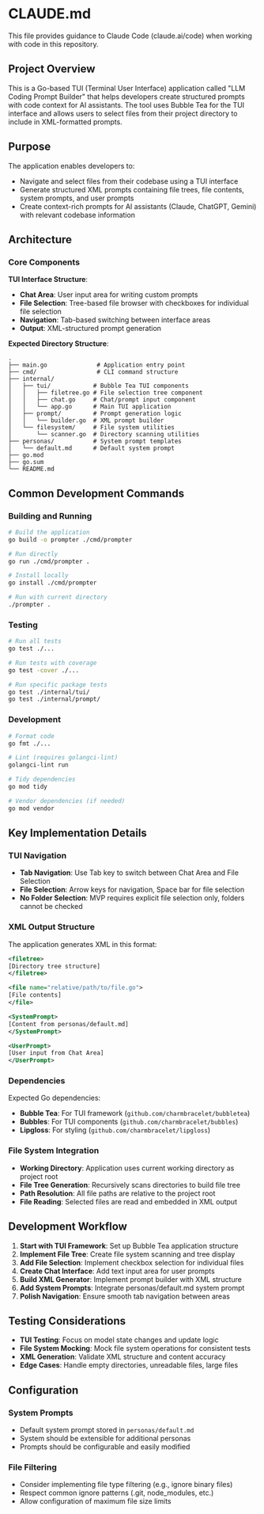 # CLAUDE.md

This file provides guidance to Claude Code (claude.ai/code) when working with code in this repository.

## Project Overview

This is a Go-based TUI (Terminal User Interface) application called "LLM Coding Prompt Builder" that helps developers create structured prompts with code context for AI assistants. The tool uses Bubble Tea for the TUI interface and allows users to select files from their project directory to include in XML-formatted prompts.

## Purpose

The application enables developers to:
- Navigate and select files from their codebase using a TUI interface
- Generate structured XML prompts containing file trees, file contents, system prompts, and user prompts
- Create context-rich prompts for AI assistants (Claude, ChatGPT, Gemini) with relevant codebase information

## Architecture

### Core Components

**TUI Interface Structure**:
- **Chat Area**: User input area for writing custom prompts
- **File Selection**: Tree-based file browser with checkboxes for individual file selection
- **Navigation**: Tab-based switching between interface areas
- **Output**: XML-structured prompt generation

**Expected Directory Structure**:
```
.
├── main.go              # Application entry point
├── cmd/                 # CLI command structure
├── internal/
│   ├── tui/            # Bubble Tea TUI components
│   │   ├── filetree.go # File selection tree component
│   │   ├── chat.go     # Chat/prompt input component
│   │   └── app.go      # Main TUI application
│   ├── prompt/         # Prompt generation logic
│   │   └── builder.go  # XML prompt builder
│   └── filesystem/     # File system utilities
│       └── scanner.go  # Directory scanning utilities
├── personas/           # System prompt templates
│   └── default.md      # Default system prompt
├── go.mod
├── go.sum
└── README.md
```

## Common Development Commands

### Building and Running
```bash
# Build the application
go build -o prompter ./cmd/prompter

# Run directly
go run ./cmd/prompter .

# Install locally
go install ./cmd/prompter

# Run with current directory
./prompter .
```

### Testing
```bash
# Run all tests
go test ./...

# Run tests with coverage
go test -cover ./...

# Run specific package tests
go test ./internal/tui/
go test ./internal/prompt/
```

### Development
```bash
# Format code
go fmt ./...

# Lint (requires golangci-lint)
golangci-lint run

# Tidy dependencies
go mod tidy

# Vendor dependencies (if needed)
go mod vendor
```

## Key Implementation Details

### TUI Navigation
- **Tab Navigation**: Use Tab key to switch between Chat Area and File Selection
- **File Selection**: Arrow keys for navigation, Space bar for file selection
- **No Folder Selection**: MVP requires explicit file selection only, folders cannot be checked

### XML Output Structure
The application generates XML in this format:
```xml
<filetree>
[Directory tree structure]
</filetree>

<file name="relative/path/to/file.go">
[File contents]
</file>

<SystemPrompt>
[Content from personas/default.md]
</SystemPrompt>

<UserPrompt>
[User input from Chat Area]
</UserPrompt>
```

### Dependencies
Expected Go dependencies:
- **Bubble Tea**: For TUI framework (`github.com/charmbracelet/bubbletea`)
- **Bubbles**: For TUI components (`github.com/charmbracelet/bubbles`)
- **Lipgloss**: For styling (`github.com/charmbracelet/lipgloss`)

### File System Integration
- **Working Directory**: Application uses current working directory as project root
- **File Tree Generation**: Recursively scans directories to build file tree
- **Path Resolution**: All file paths are relative to the project root
- **File Reading**: Selected files are read and embedded in XML output

## Development Workflow

1. **Start with TUI Framework**: Set up Bubble Tea application structure
2. **Implement File Tree**: Create file system scanning and tree display
3. **Add File Selection**: Implement checkbox selection for individual files
4. **Create Chat Interface**: Add text input area for user prompts
5. **Build XML Generator**: Implement prompt builder with XML structure
6. **Add System Prompts**: Integrate personas/default.md system prompt
7. **Polish Navigation**: Ensure smooth tab navigation between areas

## Testing Considerations

- **TUI Testing**: Focus on model state changes and update logic
- **File System Mocking**: Mock file system operations for consistent tests
- **XML Generation**: Validate XML structure and content accuracy
- **Edge Cases**: Handle empty directories, unreadable files, large files

## Configuration

### System Prompts
- Default system prompt stored in `personas/default.md`
- System should be extensible for additional personas
- Prompts should be configurable and easily modified

### File Filtering
- Consider implementing file type filtering (e.g., ignore binary files)
- Respect common ignore patterns (.git, node_modules, etc.)
- Allow configuration of maximum file size limits